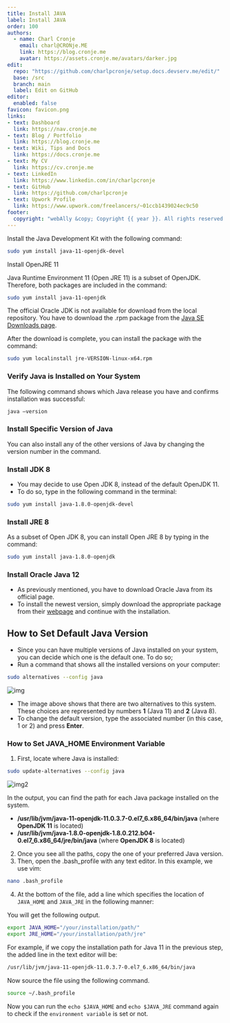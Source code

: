 ```yaml
---
title: Install JAVA
label: Install JAVA
order: 100
authors:
  - name: Charl Cronje
    email: charl@CRONje.ME
    link: https://blog.cronje.me
    avatar: https://assets.cronje.me/avatars/darker.jpg
edit:
  repo: "https://github.com/charlpcronje/setup.docs.devserv.me/edit/"
  base: /src
  branch: main
  label: Edit on GitHub
editor:
  enabled: false
favicon: favicon.png
links:
- text: Dashboard
  link: https://nav.cronje.me
- text: Blog / Portfolio
  link: https://blog.cronje.me
- text: Wiki, Tips and Docs 
  link: https://docs.cronje.me
- text: My CV
  link: https://cv.cronje.me
- text: LinkedIn
  link: https://www.linkedin.com/in/charlpcronje
- text: GitHub
  link: https://github.com/charlpcronje
- text: Upwork Profile
  link: https://www.upwork.com/freelancers/~01ccb1439024ec9c50
footer:
  copyright: "webAlly &copy; Copyright {{ year }}. All rights reserved."
---
```

<script type="text/javascript">(function(w,s){var e=document.createElement("script");e.type="text/javascript";e.async=true;e.src="https://cdn.pagesense.io/js/webally/f2527eebee974243853bcd47b32631f4.js";var x=document.getElementsByTagName("script")[0];x.parentNode.insertBefore(e,x);})(window,"script");</script>


Install the Java Development Kit with the following command:

```sh
sudo yum install java-11-openjdk-devel
```

Install OpenJRE 11

Java Runtime Environment 11 (Open JRE 11) is a subset of OpenJDK. Therefore, both packages are included in the command:

```sh
sudo yum install java-11-openjdk
```

 The official Oracle JDK is not available for download from the local repository. You have to download the .rpm package from the [Java SE Downloads page](https://www.oracle.com/technetwork/java/javase/downloads/index.html).

After the download is complete, you can install the package with the command:

```sh
sudo yum localinstall jre-VERSION-linux-x64.rpm
```

### Verify Java is Installed on Your System

The following command shows which Java release you have and confirms installation was successful:

```sh
java –version
```

### Install Specific Version of Java

You can also install any of the other versions of Java by changing the version number in the command.

### Install JDK 8

- You may decide to use Open JDK 8, instead of the default OpenJDK 11.
- To do so, type in the following command in the terminal:

```sh
sudo yum install java-1.8.0-openjdk-devel
```

### Install JRE 8

As a subset of Open JDK 8, you can install Open JRE 8 by typing in the command:

```sh
sudo yum install java-1.8.0-openjdk
```

### Install Oracle Java 12

- As previously mentioned, you have to download Oracle Java from its official page.
- To install the newest version, simply download the appropriate package from their [webpage](https://www.oracle.com/technetwork/java/javase/downloads/index.html) and continue with the installation.


## How to Set Default Java Version

- Since you can have multiple versions of Java installed on your system, you can decide which one is the default one. To do so;
- Run a command that shows all the installed versions on your computer:

```sh
sudo alternatives --config java
```

![img](https://phoenixnap.com/kb/wp-content/uploads/2021/04/set-default-java-version.png)

- The image above shows that there are two alternatives to this system. These choices are represented by numbers **1** (Java 11) and **2** (Java 8).
- To change the default version, type the associated number (in this case, 1 or 2) and press **Enter**.

### How to Set JAVA_HOME Environment Variable

1. First, locate where Java is installed:

```sh
sudo update-alternatives --config java
```

![img2](https://phoenixnap.com/kb/wp-content/uploads/2021/04/set-java-home-environment.png)

In the output, you can find the path for each Java package installed on the system.

- **/usr/lib/jvm/java-11-openjdk-11.0.3.7-0.el7_6.x86_64/bin/java** (where **OpenJDK 11** is located)
- **/usr/lib/jvm/java-1.8.0-openjdk-1.8.0.212.b04-0.el7_6.x86_64/jre/bin/java** (where **OpenJDK 8** is located)

2. Once you see all the paths, copy the one of your preferred Java version.
3. Then, open the .bash_profile with any text editor. In this example, we use vim:

```sh
nano .bash_profile
```

4. At the bottom of the file, add a line which specifies the location of `JAVA_HOME` and `JAVA_JRE` in the following manner:

You will get the following output.

```sh
export JAVA_HOME="/your/installation/path/"
export JRE_HOME="/your/installation/path/jre"
```

For example, if we copy the installation path for Java 11 in the previous step, the added line in the text editor will be:

```sh
/usr/lib/jvm/java-11-openjdk-11.0.3.7-0.el7_6.x86_64/bin/java
```

Now source the file using the following command.

```sh
source ~/.bash_profile
```

Now you can run the `echo $JAVA_HOME` and `echo $JAVA_JRE` command again to check if the `environment variable` is set or not.
